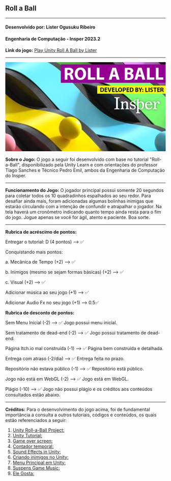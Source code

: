 ## Roll a Ball

---

#### Desenvolvido por: Lister Ogusuku Ribeiro

#### Engenharia de Computação - Insper 2023.2

**Link do jogo:** [Play Unity Roll A Ball by Lister](https://listeror.itch.io/roll-a-ball-lister-game)

---

![Roll-A-Ball-Lister-Insper](./ROLL-A-BALL-LISTER-WALLPAPER.png)

**Sobre o Jogo:** O jogo a seguir foi desenvolvido com base no tutorial "Roll-a-Ball", disponibilizado pela Unity Learn e com orientações do professor Tiago Sanches e Técnico Pedro Emil, ambos da Engenharia de Computação do Insper.

---

**Funcionamento do Jogo:** O jogador principal possui somente 20 segundos para coletar todos os 10 quadradinhos espalhados ao seu redor. Para desafiar ainda mais, foram adicionadas algumas bolinhas inimigas que estarão circulando com a intenção de confundir e atrapalhar o jogador. Na tela haverá um cronômetro indicando quanto tempo ainda resta para o fim do jogo. Jogue apenas se você for ágil, atento e paciente. Boa sorte.

---

**Rubrica de acréscimo de pontos:**

Entregar o tutorial: D (4 pontos) --> ✅

Conquistando mais pontos:

a. Mecânica de Tempo (+2) --> ✅

b. Inimigos (mesmo se sejam formas básicas) (+2) --> ✅

c. Visual (+2) --> ✅

Adicionar música ao seu jogo (+1) --> ✅

Adicionar Audio Fx no seu jogo (+1) --> 0.5✅

**Rubrica de desconto de pontos:**

Sem Menu Inicial (-2) --> ✅ Jogo possui menu inicial.

Sem tratamento de dead-end (-2) --> ✅ Jogo possui tratamento de dead-end.

Página Itch.io mal construída (-1) --> ✅ Página bem construída e detalhada.

Entrega com atraso (-2/dia) --> ✅ Entrega feita no prazo.

Repositório não estava público (-1) --> ✅ Repositório está público.

Jogo não está em WebGL (-2) --> ✅ Jogo está em WebGL.

Plágio (-10) --> ✅ Jogo não possui plágio e os créditos aos conteúdos consultados estão abaixo.

---

**Créditos:** Para o desenvolvimento do jogo acima, foi de fundamental importância a consulta a outros tutoriais, códigos e conteúdos, os quais estão referenciados a seguir:

1. [Unity Roll-a-Ball Project: ](https://learn.unity.com/project/roll-a-ball?uv=2022.3)
2. [Unity Tutorial: ](https://www.youtube.com/watch?v=MGIBLPIz4oM)
3. [Game over screen: ](https://www.youtube.com/watch?v=K4uOjb5p3Io)
4. [Contador temporal: ](https://www.youtube.com/watch?v=wYzcMV1dIfg)
5. [Sound Effects in Unity: ](https://www.youtube.com/watch?v=mvaUho_a-q4)
6. [Criando inimigos no Unity: ](https://youtu.be/__wAQOSqIaw?si=0gruQrsB6oW_H5IS)
7. [Menu Principal em Unity: ](https://www.youtube.com/watch?v=yIaAE9bLxXI)
8. [Suspens Game Music: ](https://www.youtube.com/watch?v=_r2o3NdsfOA)
9. [Ele Gosta: ](https://www.youtube.com/watch?v=GzY9-ZaBaQE)
